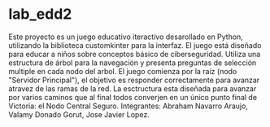 # lab_edd2
Este proyecto es un juego educativo iteractivo desarollado en Python, utilizando la biblioteca customkinter para la interfaz. El juego está diseñado para educar a niños sobre conceptos básico de ciberseguridad. Utiliza una estructura de árbol para la navegación y presenta preguntas de selección multiple en cada nodo del arbol. El juego comienza por la raiz (nodo "Servidor Principal"), el objetivo es responder correctamente para avanzar atravez de las ramas de la red. 
La esctructura esta diseñada para avanzar por varios caminos que al final todos converjen en un único punto final de Victoria: el Nodo Central Seguro.
Integrantes: Abraham Navarro Araujo, Valamy Donado Gorut, Jose Javier Lopez.
